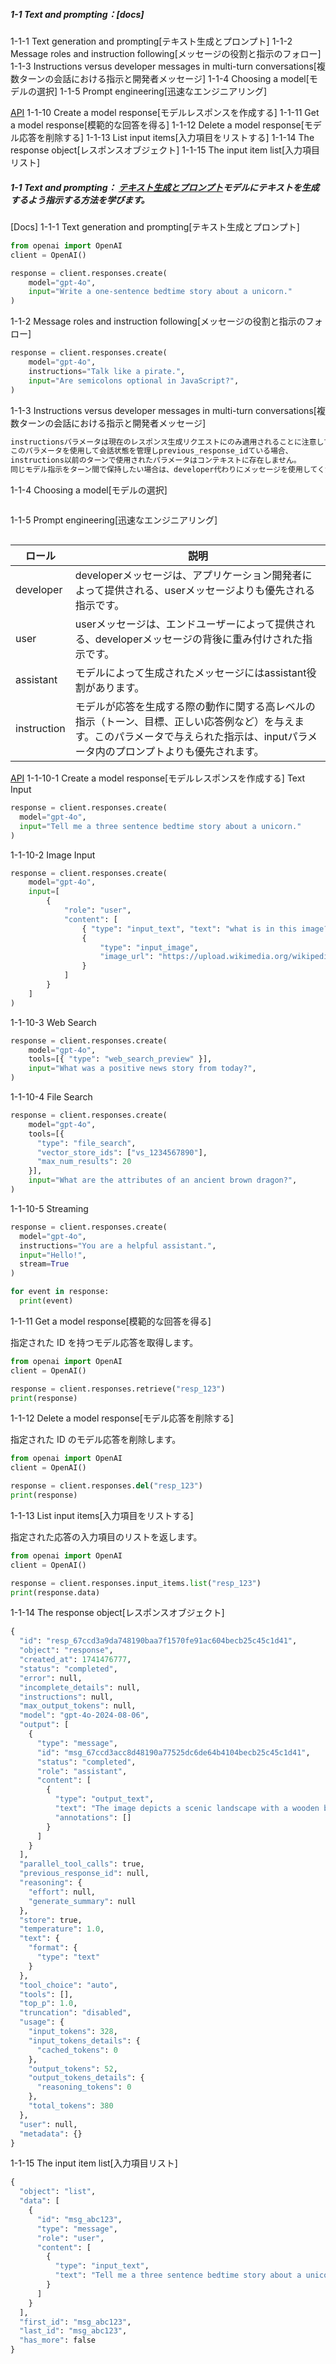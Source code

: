 ##### 1-1 Text and prompting：[docs]

1-1-1 Text generation and prompting[テキスト生成とプロンプト]
1-1-2 Message roles and instruction following[メッセージの役割と指示のフォロー]
1-1-3 Instructions versus developer messages in multi-turn conversations[複数ターンの会話における指示と開発者メッセージ]
1-1-4 Choosing a model[モデルの選択]
1-1-5 Prompt engineering[迅速なエンジニアリング]

[API](https://platform.openai.com/docs/api-reference/responses/create)
1-1-10 Create a model response[モデルレスポンスを作成する]
1-1-11 Get a model response[模範的な回答を得る]
1-1-12 Delete a model response[モデル応答を削除する]
1-1-13 List input items[入力項目をリストする]
1-1-14 The response object[レスポンスオブジェクト]
1-1-15 The input item list[入力項目リスト]

##### 1-1 Text and prompting： [テキスト生成とプロンプト](https://platform.openai.com/docs/guides/text)モデルにテキストを生成するよう指示する方法を学びます。

[Docs]
1-1-1 Text generation and prompting[テキスト生成とプロンプト]

```python
from openai import OpenAI
client = OpenAI()

response = client.responses.create(
    model="gpt-4o",
    input="Write a one-sentence bedtime story about a unicorn."
)
```

1-1-2 Message roles and instruction following[メッセージの役割と指示のフォロー]

```python
response = client.responses.create(
    model="gpt-4o",
    instructions="Talk like a pirate.",
    input="Are semicolons optional in JavaScript?",
)
```

1-1-3 Instructions versus developer messages in multi-turn conversations[複数ターンの会話における指示と開発者メッセージ]

```python
instructionsパラメータは現在のレスポンス生成リクエストにのみ適用されることに注意してください。
このパラメータを使用して会話状態を管理しprevious_response_idている場合、
instructions以前のターンで使用されたパラメータはコンテキストに存在しません。
同じモデル指示をターン間で保持したい場合は、developer代わりにメッセージを使用してください。
```

1-1-4 Choosing a model[モデルの選択]

```python

```

1-1-5 Prompt engineering[迅速なエンジニアリング]

```python

```


| ロール      | 説明                                                                                                                                                                                  |
| ----------- | ------------------------------------------------------------------------------------------------------------------------------------------------------------------------------------- |
| developer   | developerメッセージは、アプリケーション開発者によって提供される、userメッセージよりも優先される指示です。                                                                             |
| user        | userメッセージは、エンドユーザーによって提供される、developerメッセージの背後に重み付けされた指示です。                                                                               |
| assistant   | モデルによって生成されたメッセージにはassistant役割があります。                                                                                                                       |
| instruction | モデルが応答を生成する際の動作に関する高レベルの指示（トーン、目標、正しい応答例など）を与えます。このパラメータで与えられた指示は、inputパラメータ内のプロンプトよりも優先されます。 |

[API](https://platform.openai.com/docs/api-reference/responses/create)
1-1-10-1 Create a model response[モデルレスポンスを作成する]
Text Input

```python
response = client.responses.create(
  model="gpt-4o",
  input="Tell me a three sentence bedtime story about a unicorn."
)
```

1-1-10-2 Image Input

```python
response = client.responses.create(
    model="gpt-4o",
    input=[
        {
            "role": "user",
            "content": [
                { "type": "input_text", "text": "what is in this image?" },
                {
                    "type": "input_image",
                    "image_url": "https://upload.wikimedia.org/wikipedia/commons/thumb/d/dd/Gfp-wisconsin-madison-the-nature-boardwalk.jpg/2560px-Gfp-wisconsin-madison-the-nature-boardwalk.jpg"
                }
            ]
        }
    ]
)
```

1-1-10-3 Web Search

```python
response = client.responses.create(
    model="gpt-4o",
    tools=[{ "type": "web_search_preview" }],
    input="What was a positive news story from today?",
)
```

1-1-10-4 File Search

```python
response = client.responses.create(
    model="gpt-4o",
    tools=[{
      "type": "file_search",
      "vector_store_ids": ["vs_1234567890"],
      "max_num_results": 20
    }],
    input="What are the attributes of an ancient brown dragon?",
)
```

1-1-10-5 Streaming

```python
response = client.responses.create(
  model="gpt-4o",
  instructions="You are a helpful assistant.",
  input="Hello!",
  stream=True
)

for event in response:
  print(event)
```

1-1-11 Get a model response[模範的な回答を得る]

指定された ID を持つモデル応答を取得します。

```python
from openai import OpenAI
client = OpenAI()

response = client.responses.retrieve("resp_123")
print(response)
```

1-1-12 Delete a model response[モデル応答を削除する]

指定された ID のモデル応答を削除します。

```python
from openai import OpenAI
client = OpenAI()

response = client.responses.del("resp_123")
print(response)
```

1-1-13 List input items[入力項目をリストする]

指定された応答の入力項目のリストを返します。

```python
from openai import OpenAI
client = OpenAI()

response = client.responses.input_items.list("resp_123")
print(response.data)
```

1-1-14 The response object[レスポンスオブジェクト]

```python
{
  "id": "resp_67ccd3a9da748190baa7f1570fe91ac604becb25c45c1d41",
  "object": "response",
  "created_at": 1741476777,
  "status": "completed",
  "error": null,
  "incomplete_details": null,
  "instructions": null,
  "max_output_tokens": null,
  "model": "gpt-4o-2024-08-06",
  "output": [
    {
      "type": "message",
      "id": "msg_67ccd3acc8d48190a77525dc6de64b4104becb25c45c1d41",
      "status": "completed",
      "role": "assistant",
      "content": [
        {
          "type": "output_text",
          "text": "The image depicts a scenic landscape with a wooden boardwalk or pathway leading through lush, green grass under a blue sky with some clouds. The setting suggests a peaceful natural area, possibly a park or nature reserve. There are trees and shrubs in the background.",
          "annotations": []
        }
      ]
    }
  ],
  "parallel_tool_calls": true,
  "previous_response_id": null,
  "reasoning": {
    "effort": null,
    "generate_summary": null
  },
  "store": true,
  "temperature": 1.0,
  "text": {
    "format": {
      "type": "text"
    }
  },
  "tool_choice": "auto",
  "tools": [],
  "top_p": 1.0,
  "truncation": "disabled",
  "usage": {
    "input_tokens": 328,
    "input_tokens_details": {
      "cached_tokens": 0
    },
    "output_tokens": 52,
    "output_tokens_details": {
      "reasoning_tokens": 0
    },
    "total_tokens": 380
  },
  "user": null,
  "metadata": {}
}

```

1-1-15 The input item list[入力項目リスト]

```python
{
  "object": "list",
  "data": [
    {
      "id": "msg_abc123",
      "type": "message",
      "role": "user",
      "content": [
        {
          "type": "input_text",
          "text": "Tell me a three sentence bedtime story about a unicorn."
        }
      ]
    }
  ],
  "first_id": "msg_abc123",
  "last_id": "msg_abc123",
  "has_more": false
}

```

